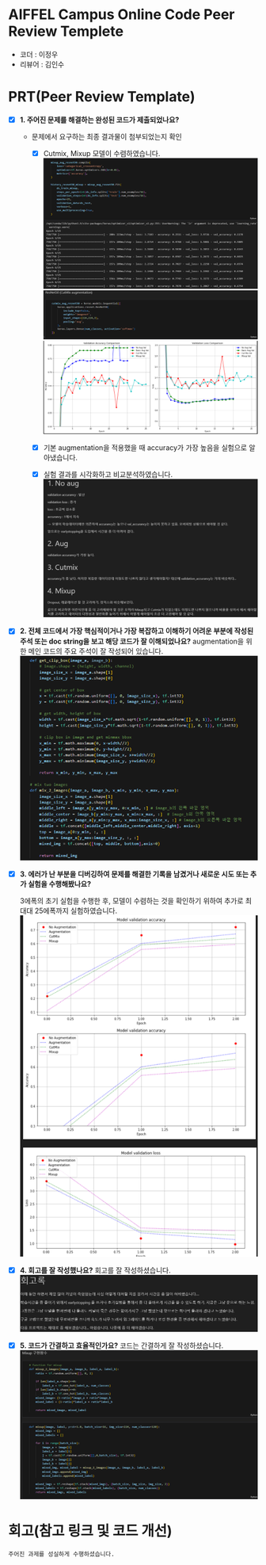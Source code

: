 # AIFFEL Campus Online Code Peer Review Templete
- 코더 : 이정우
- 리뷰어 : 김인수


# PRT(Peer Review Template)
- [X]  **1. 주어진 문제를 해결하는 완성된 코드가 제출되었나요?**
    - 문제에서 요구하는 최종 결과물이 첨부되었는지 확인  
       
        - [X] Cutmix, Mixup 모델이 수렴하였습니다.  
        ![1](1.png)  
        ![2](2.png)  
        ![3](3.png)  

        - [X] 기본 augmentation을 적용했을 때 accuracy가 가장 높음을 실험으로 알아냈습니다.  

        - [X] 실험 결과를 시각화하고 비교분석하였습니다.  
        ![4](4.png)  
    
- [X]  **2. 전체 코드에서 가장 핵심적이거나 가장 복잡하고 이해하기 어려운 부분에 작성된 
주석 또는 doc string을 보고 해당 코드가 잘 이해되었나요?**
    augmentation을 위한 메인 코드의 주요 주석이 잘 작성되어 있습니다.  
    ![5](5.png)  

        
- [X]  **3. 에러가 난 부분을 디버깅하여 문제를 해결한 기록을 남겼거나
새로운 시도 또는 추가 실험을 수행해봤나요?**  

    3에폭의 초기 실험을 수행한 후, 모델이 수렴하는 것을 확인하기 위하여 추가로 최대대 25에폭까지 실험하였습니다.  
    ![6](6.png)  


- [X]  **4. 회고를 잘 작성했나요?**
    회고를 잘 작성하셨습니다.
    ![7](7.png)  
        
- [X]  **5. 코드가 간결하고 효율적인가요?**
    코드는 간결하게 잘 작성하셨습니다.
    ![8](8.png)  


# 회고(참고 링크 및 코드 개선)
```
주어진 과제를 성실하게 수행하셨습니다.
```
